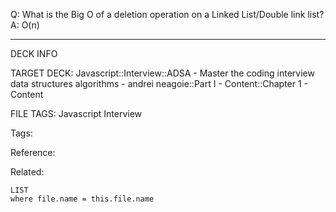 Q: What is the Big O of a deletion operation on a Linked List/Double link list?  
A: O(n)
<!--ID: 1690032123870-->

---

DECK INFO

TARGET DECK: Javascript::Interview::ADSA - Master the coding interview data structures algorithms - andrei neagoie::Part I - Content::Chapter 1 - Content

FILE TAGS: Javascript Interview

Tags:

Reference:

Related:

```dataview
LIST
where file.name = this.file.name
```
